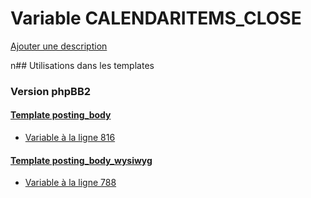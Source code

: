 # Variable CALENDARITEMS_CLOSE
[Ajouter une description](https://fa-tvars.appspot.com/CALENDARITEMS_CLOSE)

n## Utilisations dans les templates

### Version phpBB2

#### [Template posting_body](subsilver/posting_body.md)
* [Variable à la ligne 816](../subsilver/posting_body.tpl#L816)

#### [Template posting_body_wysiwyg](subsilver/posting_body_wysiwyg.md)
* [Variable à la ligne 788](../subsilver/posting_body_wysiwyg.tpl#L788)